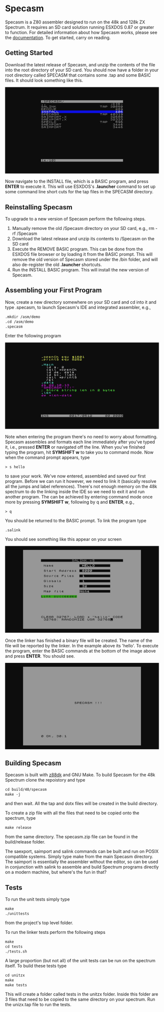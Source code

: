 # Specasm

Specasm is a Z80 assembler designed to run on the 48k and 128k ZX Spectrum.  It requires an SD card solution running ESXDOS 0.87 or greater to function.  For detailed information about how Specasm works, please see the [documentation](https://github.com/markdryan/specasm/blob/master/docs/specasm.md).  To get started, carry on reading.

## Getting Started

Download the latest release of Specasm, and unzip the contents of the file into the root directory of your SD card.  You should now have a folder in your root directory called SPECASM that contains some .tap and some BASIC files.  It should look something like this.

![Installing](/docs/install.png)

Now navigate to the INSTALL file, which is a BASIC program, and press **ENTER** to execute it.  This will use ESXDOS's **.launcher** command to set up some command line short cuts for the tap files in the SPECASM directory.

## Reinstalling Specasm

To upgrade to a new version of Specasm perform the following steps.

1. Manually remove the old /Specasm directory on your SD card, e.g., rm -rf /Specasm
2. Download the latest release and unzip its contents to /Specasm on the SD card
3. Execute the REMOVE BASIC program.  This can be done from the ESXDOS file browser or by loading it from the BASIC prompt.  This will remove the old version of Specasm stored under the /bin folder, and will also de-register the old **.launcher** shortcuts.
4. Run the INSTALL BASIC program.  This will install the new version of Specasm.

## Assembling your First Program

Now, create a new directory somewhere on your SD card and cd into it and type .specasm, to launch Specasm's IDE and integrated assembler, e.g.,


```
.mkdir /asm/demo
.cd /asm/demo
.specasm
```

Enter the following program

![Hello Specasm](/docs/specasm.png)

Note when entering the program there's no need to worry about formatting.  Specasm assembles and formats each line immediately after you've typed it, i.e., pressed **ENTER** or navigated off the line.  When you've finished typing the program, hit **SYMSHIFT w** to take you to command mode.  Now when the command prompt appears, type

```
> s hello
```

to save your work.  We've now entered, assembled and saved our first program.  Before we can run it however, we need to link it (basically resolve all the jumps and label references).  There's not enough memory on the 48k spectrum to do the linking inside the IDE so we need to exit it and run another program.  The can be achieved by entering command mode once more by pressing **SYMSHIFT w**, following by q and **ENTER**, e.g.,

```
> q
```

You should be returned to the BASIC prompt.  To link the program type

```
.salink
```

You should see something like this appear on your screen

![Hello Specasm](/docs/salink.png)

Once the linker has finished a binary file will be created.  The name of the file will be reported by the linker.  In the example above its 'hello'.  To execute the program, enter the BASIC commands at the bottom of the image above and press **ENTER**.  You should see.

![Hello Specasm](/docs/hello.png)

## Building Specasm

Specasm is built with [z88dk](https://github.com/z88dk/z88dk) and GNU Make.  To build Specasm for the 48k Spectrum clone the repoistory and type

```
cd build/48/specasm
make -j
```

and then wait.   All the tap and dotx files will be created in the build directory.

To create a zip file with all the files that need to be copied onto the spectrum, type

```
make release
```

from the same directory.  The specasm.zip file can be found in the build/release folder.

The saexport, saimport and salink commands can be built and run on POSIX compatible systems.  Simply type make from the main Specasm directory.  The saimport is essentially the assembler without the editor, so can be used in conjunction with salink to assemble and build Spectrum programs directly on a modern machine, but where's the fun in that?

## Tests

To run the unit tests simply type

```
make
./unittests
```

from the project's top level folder.

To run the linker tests perform the following steps

```
make
cd tests
./tests.sh
```

A large proportion (but not all) of the unit tests can be run on the spectrum itself.  To build these tests type

```
cd unitzx
make
make tests
```

This will create a folder called tests in the unitzx folder.  Inside this folder are 3 files that need to be copied to the same directory on your spectrum.  Run the unizx.tap file to run the tests.




